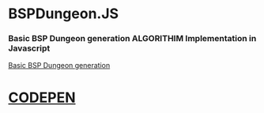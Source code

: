 # BSPDungeon.JS
### Basic BSP Dungeon generation ALGORITHIM Implementation in Javascript 
[Basic BSP Dungeon generation](http://www.roguebasin.com/index.php?title=Basic_BSP_Dungeon_generation)


# [CODEPEN](https://codepen.io/Leone7/pen/OxqGLo?editors=1010)
